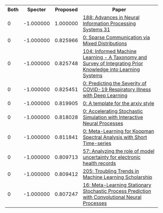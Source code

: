 <html><table><tr>
<th>Both</th>
<th>Specter</th>
<th>Proposed</th>
<th>Paper</th>
</tr>
<tr>
<td>0</td>
<td>-1.000000</td>
<td>1.000000</td>
<td><a href="https://www.semanticscholar.org/paper/692534d0d47974ba2d4d230a80a7efe763b33ad0">188: Advances in Neural Information Processing Systems 31</a></td>
</tr>
<tr>
<td>0</td>
<td>-1.000000</td>
<td>0.825966</td>
<td><a href="https://www.semanticscholar.org/paper/3bbb736d74fc7c96ebbe7ebf5bf82060840bb7f4">0: Sparse Communication via Mixed Distributions</a></td>
</tr>
<tr>
<td>0</td>
<td>-1.000000</td>
<td>0.825748</td>
<td><a href="https://www.semanticscholar.org/paper/2b49156cf855dbb39768ae0ba7d7cb9263d17e5c">104: Informed Machine Learning - A Taxonomy and Survey of Integrating Prior Knowledge into Learning Systems</a></td>
</tr>
<tr>
<td>0</td>
<td>-1.000000</td>
<td>0.825451</td>
<td><a href="https://www.semanticscholar.org/paper/f60911486e0e3ff9b350fcaaad36e5f1665e1a99">0: Predicting the Severity of COVID-19 Respiratory Illness with Deep Learning</a></td>
</tr>
<tr>
<td>0</td>
<td>-1.000000</td>
<td>0.819905</td>
<td><a href="https://www.semanticscholar.org/paper/02b6a4b278047e2108e80b91670b86e8f962933b">0: A template for the arxiv style</a></td>
</tr>
<tr>
<td>0</td>
<td>-1.000000</td>
<td>0.818028</td>
<td><a href="https://www.semanticscholar.org/paper/ea71c5b79fb38ffbd00ad520dc9c7d845b94da2b">0: Accelerating Stochastic Simulation with Interactive Neural Processes</a></td>
</tr>
<tr>
<td>0</td>
<td>-1.000000</td>
<td>0.811841</td>
<td><a href="https://www.semanticscholar.org/paper/2886313992681d2a4021bf862de06e605a5e008c">0: Meta-Learning for Koopman Spectral Analysis with Short Time-series</a></td>
</tr>
<tr>
<td>0</td>
<td>-1.000000</td>
<td>0.809713</td>
<td><a href="https://www.semanticscholar.org/paper/f5d073c513208cdbfd1089b440f1dc69b205cd9b">57: Analyzing the role of model uncertainty for electronic health records</a></td>
</tr>
<tr>
<td>0</td>
<td>-1.000000</td>
<td>0.809412</td>
<td><a href="https://www.semanticscholar.org/paper/dab261b25ff8ccd2c9144a5cb3a46b39ac0ac4bd">205: Troubling Trends in Machine Learning Scholarship</a></td>
</tr>
<tr>
<td>0</td>
<td>-1.000000</td>
<td>0.807247</td>
<td><a href="https://www.semanticscholar.org/paper/2246cce121010bf46dfa11829d62ad78212ef379">16: Meta-Learning Stationary Stochastic Process Prediction with Convolutional Neural Processes</a></td>
</tr>
</table></html>
